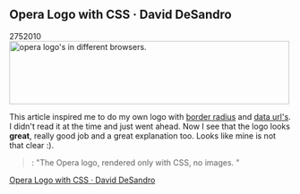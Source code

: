 <article><h2>Opera Logo with CSS ·  David DeSandro</h2><time><span class="day">27</span><span class="month">5</span><span class="year">2010</span></time><img src="http://wnas.nl/user/files/4421737904_be9672475e_20100527074604.jpg" alt="opera logo's in different browsers." title="4421737904_be9672475e.jpg" border="0" width="500" height="113" /><p>This article inspired me to do my own logo with <a href="http://wnas.nl/wnas-logo-in-css3">border radius</a> and <a href="http://wnas.nl/wnas-logo-in-data-url">data url's</a>. I didn't read it at the time and just went ahead. Now I see that the logo looks <strong>great</strong>, really good job and a great explanation too. Looks like mine is not that clear :).</p><blockquote><p>: "The Opera logo, rendered only with CSS, no images. "</p></blockquote><p><a href="http://desandro.com/articles/opera-logo-css/">Opera Logo with CSS ·  David DeSandro</a></p></article>